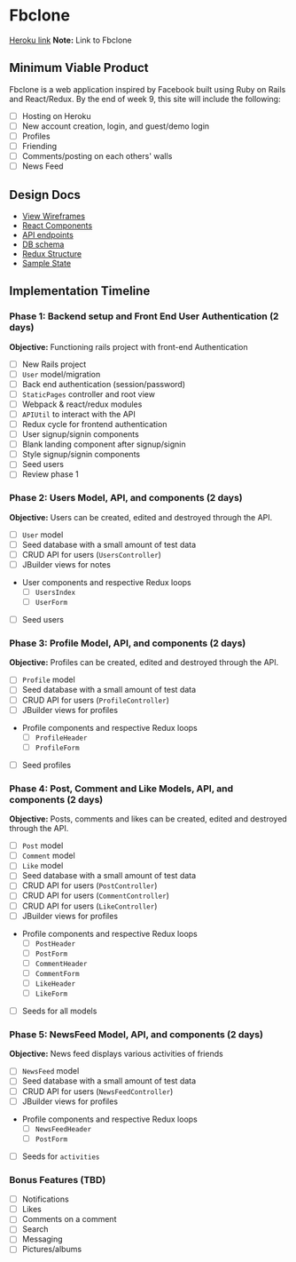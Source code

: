 # Fbclone

[Heroku link][heroku] **Note:** Link to Fbclone

[heroku]: http://www.herokuapp.com

## Minimum Viable Product

Fbclone is a web application inspired by Facebook built using Ruby on Rails and React/Redux. By the end of week 9, this site will include the following:

- [ ] Hosting on Heroku
- [ ] New account creation, login, and guest/demo login
- [ ] Profiles
- [ ] Friending
- [ ] Comments/posting on each others' walls
- [ ] News Feed

## Design Docs
* [View Wireframes][wireframes]
* [React Components][component-hierarchy]
* [API endpoints][api-endpoints]
* [DB schema][schema]
* [Redux Structure][redux-structure]
* [Sample State][sample-state]

[wireframes]: docs/wireframes
[component-hierarchy]: docs/component-hierarchy.md
[redux-structure]: docs/redux-structure.md
[sample-state]: docs/sample-state.md
[api-endpoints]: docs/api-endpoints.md
[schema]: docs/schema.md

## Implementation Timeline

### Phase 1: Backend setup and Front End User Authentication (2 days)

**Objective:** Functioning rails project with front-end Authentication

- [ ] New Rails project
- [ ] `User` model/migration
- [ ] Back end authentication (session/password)
- [ ] `StaticPages` controller and root view
- [ ] Webpack & react/redux modules
- [ ] `APIUtil` to interact with the API
- [ ] Redux cycle for frontend authentication
- [ ] User signup/signin components
- [ ] Blank landing component after signup/signin
- [ ] Style signup/signin components
- [ ] Seed users
- [ ] Review phase 1

### Phase 2: Users Model, API, and components (2 days)

**Objective:** Users can be created, edited and destroyed through
the API.

- [ ] `User` model
- [ ] Seed database with a small amount of test data
- [ ] CRUD API for users (`UsersController`)
- [ ] JBuilder views for notes
- User components and respective Redux loops
  - [ ] `UsersIndex`
  - [ ] `UserForm`
- [ ] Seed users

### Phase 3: Profile Model, API, and components (2 days)

**Objective:** Profiles can be created, edited and destroyed through
the API.

- [ ] `Profile` model
- [ ] Seed database with a small amount of test data
- [ ] CRUD API for users (`ProfileController`)
- [ ] JBuilder views for profiles
- Profile components and respective Redux loops
  - [ ] `ProfileHeader`
  - [ ] `ProfileForm`
- [ ] Seed profiles

### Phase 4: Post, Comment and Like Models, API, and components (2 days)

**Objective:** Posts, comments and likes can be created, edited and destroyed through the API.

- [ ] `Post` model
- [ ] `Comment` model
- [ ] `Like` model
- [ ] Seed database with a small amount of test data
- [ ] CRUD API for users (`PostController`)
- [ ] CRUD API for users (`CommentController`)
- [ ] CRUD API for users (`LikeController`)
- [ ] JBuilder views for profiles
- Profile components and respective Redux loops
  - [ ] `PostHeader`
  - [ ] `PostForm`
  - [ ] `CommentHeader`
  - [ ] `CommentForm`
  - [ ] `LikeHeader`
  - [ ] `LikeForm`
- [ ] Seeds for all models

### Phase 5: NewsFeed Model, API, and components (2 days)

**Objective:** News feed displays various activities of friends

- [ ] `NewsFeed` model
- [ ] Seed database with a small amount of test data
- [ ] CRUD API for users (`NewsFeedController`)
- [ ] JBuilder views for profiles
- Profile components and respective Redux loops
  - [ ] `NewsFeedHeader`
  - [ ] `PostForm`
- [ ] Seeds for `activities`


### Bonus Features (TBD)
- [ ] Notifications
- [ ] Likes
- [ ] Comments on a comment
- [ ] Search
- [ ] Messaging
- [ ] Pictures/albums

